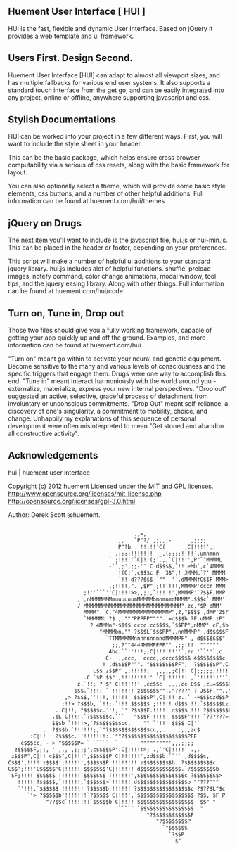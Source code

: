 Huement User Interface [ HUI ]
---------------------------------------------

HUI is the fast, flexible and dynamic User Interface. Based on jQuery it provides a web template and ui framework.

Users First. Design Second.
---------------------

Huement User Interface [HUI] can adapt to almost all viewport sizes, and has multiple fallbacks for various end user systems. It also supports a standard touch interface from the get go, and can be easily integrated into any project, online or offline, anywhere supporting javascript and css.

Stylish Documentations
-------------------------

HUI can be worked into your project in a few different ways. First, you will want to include the style sheet in your header. 

This can be the basic package, which helps ensure cross browser computability via a serious of css resets, along with the basic framework for layout.

You can also optionally select a theme, which will provide some basic style elements, css buttons, and a number of other helpful additions. Full information can be found at huement.com/hui/themes

jQuery on Drugs
-------------------------

The next item you'll want to include is the javascript file, hui.js or hui-min.js. This can be placed in the header or footer, depending on your preferences.

This script will make a number of helpful ui additions to your standard jquery library. hui.js includes alot of helpful functions. shuffle, preload images, notefy command, color change animations, modal window, tool tips, and the jquery easing library. Along with other things. Full information can be found at huement.com/hui/code

Turn on, Tune in, Drop out
-------------------------

Those two files should give you a fully working framework, capable of getting your app quickly up and off the ground. Examples, and more information can be found at huement.com/hui

"Turn on" meant go within to activate your neural and genetic equipment. Become sensitive to the many and various levels of consciousness and the specific triggers that engage them. Drugs were one way to accomplish this end. "Tune in" meant interact harmoniously with the world around you - externalize, materialize, express your new internal perspectives. "Drop out" suggested an active, selective, graceful process of detachment from involuntary or unconscious commitments. "Drop Out" meant self-reliance, a discovery of one's singularity, a commitment to mobility, choice, and change. Unhappily my explanations of this sequence of personal development were often misinterpreted to mean "Get stoned and abandon all constructive activity".

Acknowledgements
----------------
hui | huement user interface

Copyright (c) 2012 huement
Licensed under the MIT and GPL licenses.
http://www.opensource.org/licenses/mit-license.php
http://opensource.org/licenses/gpl-3.0.html

Author: Derek Scott @huement.

```html

                                        .,=,
                                   ,,   `P"?/ ,;,,;-      ,;;;;
                                   P"?b   !!;!!'C(      ,C|!!!!',;
                                  ,;;;;!!!!!!!  _,(;;;;!!!!`,umnmnn
                                ` ;!!!''`C|!!(;'.,,`C|!!!',P"`"MMMML
                                -``,;',;;-'''C d$$$$,`!! eMb`,c`4MMML
                                   !(C|`,c$$$c F  3$",! JMMML`?' MMMM
                                   `!! d???$$$-`""' '`.dMMMMfC$$F`MMM>
                                ,;!!!!,"._,$P" ;!!!!!!,MMMMP'cccr MMM
                        ;!''```''C|!!!!>>,,;;,`!!!!!',MMMMP'`?$$F,MMP
                      ,',nMMMMMMMmuuuuuumMMMMMbmnmnmdMMMM".$$$c` MMM'
                      / MMMMMMMMMMMMMMMMMMMMMMMMMMMMMMM".zc,"$P dMM'
                        MMMM". c,"4MMMMMMMMMMMMMMMMP",z,"$$$$ ,dMP'z$r
                        `MMMMMb ?$ ,."""PPPPP""""..=d$$$b ?F.uMMP zP"
                          ? 4MMMn"-$$$$ cccc.cc$$$$,`$$PP",nMMP' cF,$b
                             "MMMMbn,""-?$$$L`$$$PP".,nnMMMP" ,d$$$$$F
                               `TTMMMMMMnnnnnnnnndMMMMPF" , d$$$$$$$"
                                 ;;,?""4444MMMPPPP"" ,;;!!!  """"""
                                4bc.``''!!!;;C|!!!!!!''`,zr '``''`,c
                               C-  .,ccc,  cccc,,cccc$$$$$ 4$$$$$$$$c
                              ! ,d$$$$P""". "$$$$$$$$PF",  ?$$$$$$P".C:
                           c$$ z$$P" ,;!!!!!;  ,,,,,;C|!! C|;;;;;;!!!!!>
                        .C `$P $$" ;!!!!!!!!!' `C|!!!!!!! ,`'!!!!!!''`,,c,
                      z.`!!; ? $" C|!!!!!' ,cc$$c  ,,,,cc C$$ ,c.=$$$$$$$P
                     $$$.`!!!; ` !!!!!!! z$$$$$$"",."????" ? J$$F."",,"?,
                  ,> ?$$$,`'!!!, !!!!!' $$$$$P",C|!!! z..` -=$$$czd$$P `'
                 ;!!> ?$$$b, `!!; `!!! $$$$$$ ;!!!!! d$$$ !!.`$$$$$$Lzdb
               ..C|!!; "$$$$$c.`'!; `' ?$$$$F.!!!!! d$$$$ !!! ?$$$$$$$P"
              .$L C|!!!,`?$$$$$$c,```   "$$$F !!!!! $$$$F'!!! `??????=~
              $$$b `!!!!>,`?$$$$$$$$cc,    "" `'!!! $$$$ C|'`
          .,  ?$$$b.`!!!!!!;,`"?$$$$$$$$$$$$$cc,,.    .,,,zc$
       :C|!!   ?$$$$c.`'!!!!!!!:.`""?$$$$$$$$$$$$$$$$$$$$PFF
    c$$$cc,`- > "$$$$$P= ```````  `       """""""""',,,;;;;
  z$$$$$F,;;, ' ,,, ,;;;;',c$$$$$P".C|!!!!!>; .,`'C|!!!!' .,.
 z$$$P",C|!! c$$$",C|!!!',$$$$$$P C|!!!!!!',zd$$$b.``'` ,d$$$$c,
C$$$',!!!! z$$$$';!!!!!',$$$$$$P !!!!!!!! z$$$$$$$$$b. ?$$$$$$$$$c
C$$';!!!'C$$$$$'C|!!!!! $$$$$$$'C|!!!!!! d$$$$$$$$$$$$$.`?$$$$$$$$b
 $F;!!!! $$$$$$ !!!!!!! $$$$$$$ !!!!!!!',$$$$$$$$$$$$$$$c ?$$$$$$$$>
   !!!!! ?$$$$$,`!!!!!!,`$$$$$$>`!!!!!! d$$$$$$$$$$$$$$$$b ""???"""
   `'!!!.`$$$$$$ !!!!!!! ?$$$$$b !!!!!! ?$$$$$$$$$$$$$$$$$c ?$??$L"$c
      `'> ?$$$$$b'!!!!!!!`?$$$$$ C|!!!!,`$$$$$$$$$$$$$$$$$$ ?$$, $F P
           `"??$$c`!!!!!!:`$$$$$b C|!!!! $$$$$$$$$$$$$$$$$$  $$" "
                                   ````` `$$$$$$$$$$$$$$$$$  "
                                            "?$$$$$$$$$$$$F
                                               "?$$$$$$$$P
                                                 `"$$$$$$
                                                   `?$$P
                                                     $"

```